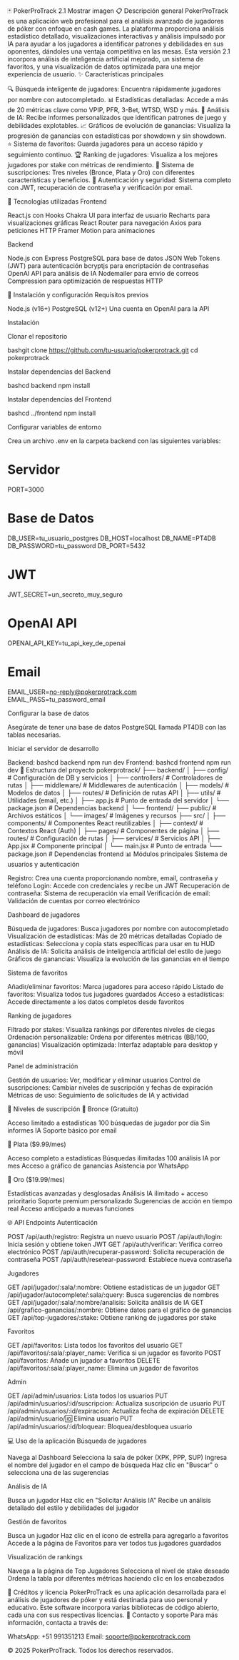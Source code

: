 🃏 PokerProTrack 2.1
Mostrar imagen
📋 Descripción general
PokerProTrack es una aplicación web profesional para el análisis avanzado de jugadores de póker con enfoque en cash games. La plataforma proporciona análisis estadístico detallado, visualizaciones interactivas y análisis impulsado por IA para ayudar a los jugadores a identificar patrones y debilidades en sus oponentes, dándoles una ventaja competitiva en las mesas.
Esta versión 2.1 incorpora análisis de inteligencia artificial mejorado, un sistema de favoritos, y una visualización de datos optimizada para una mejor experiencia de usuario.
✨ Características principales

🔍 Búsqueda inteligente de jugadores: Encuentra rápidamente jugadores por nombre con autocompletado.
📊 Estadísticas detalladas: Accede a más de 20 métricas clave como VPIP, PFR, 3-Bet, WTSD, WSD y más.
🧠 Análisis de IA: Recibe informes personalizados que identifican patrones de juego y debilidades explotables.
📈 Gráficos de evolución de ganancias: Visualiza la progresión de ganancias con estadísticas por showdown y sin showdown.
⭐ Sistema de favoritos: Guarda jugadores para un acceso rápido y seguimiento continuo.
🏆 Ranking de jugadores: Visualiza a los mejores jugadores por stake con métricas de rendimiento.
👑 Sistema de suscripciones: Tres niveles (Bronce, Plata y Oro) con diferentes características y beneficios.
🔐 Autenticación y seguridad: Sistema completo con JWT, recuperación de contraseña y verificación por email.

🔧 Tecnologías utilizadas
Frontend

React.js con Hooks
Chakra UI para interfaz de usuario
Recharts para visualizaciones gráficas
React Router para navegación
Axios para peticiones HTTP
Framer Motion para animaciones

Backend

Node.js con Express
PostgreSQL para base de datos
JSON Web Tokens (JWT) para autenticación
bcryptjs para encriptación de contraseñas
OpenAI API para análisis de IA
Nodemailer para envío de correos
Compression para optimización de respuestas HTTP

🚀 Instalación y configuración
Requisitos previos

Node.js (v16+)
PostgreSQL (v12+)
Una cuenta en OpenAI para la API

Instalación

Clonar el repositorio

bashgit clone https://github.com/tu-usuario/pokerprotrack.git
cd pokerprotrack

Instalar dependencias del Backend

bashcd backend
npm install

Instalar dependencias del Frontend

bashcd ../frontend
npm install

Configurar variables de entorno

Crea un archivo .env en la carpeta backend con las siguientes variables:
# Servidor
PORT=3000

# Base de Datos
DB_USER=tu_usuario_postgres
DB_HOST=localhost
DB_NAME=PT4DB
DB_PASSWORD=tu_password
DB_PORT=5432

# JWT
JWT_SECRET=un_secreto_muy_seguro

# OpenAI API
OPENAI_API_KEY=tu_api_key_de_openai

# Email
EMAIL_USER=no-reply@pokerprotrack.com
EMAIL_PASS=tu_password_email

Configurar la base de datos

Asegúrate de tener una base de datos PostgreSQL llamada PT4DB con las tablas necesarias.

Iniciar el servidor de desarrollo

Backend:
bashcd backend
npm run dev
Frontend:
bashcd frontend
npm run dev
📁 Estructura del proyecto
pokerprotrack/
├── backend/
│   ├── config/         # Configuración de DB y servicios
│   ├── controllers/    # Controladores de rutas
│   ├── middleware/     # Middlewares de autenticación
│   ├── models/         # Modelos de datos
│   ├── routes/         # Definición de rutas API
│   ├── utils/          # Utilidades (email, etc.)
│   ├── app.js          # Punto de entrada del servidor
│   └── package.json    # Dependencias backend
│
└── frontend/
    ├── public/         # Archivos estáticos
    │   └── images/     # Imágenes y recursos
    ├── src/
    │   ├── components/ # Componentes React reutilizables
    │   ├── context/    # Contextos React (Auth)
    │   ├── pages/      # Componentes de página
    │   ├── routes/     # Configuración de rutas
    │   ├── services/   # Servicios API
    │   ├── App.jsx     # Componente principal
    │   └── main.jsx    # Punto de entrada
    └── package.json    # Dependencias frontend
📊 Módulos principales
Sistema de usuarios y autenticación

Registro: Crea una cuenta proporcionando nombre, email, contraseña y teléfono
Login: Accede con credenciales y recibe un JWT
Recuperación de contraseña: Sistema de recuperación vía email
Verificación de email: Validación de cuentas por correo electrónico

Dashboard de jugadores

Búsqueda de jugadores: Busca jugadores por nombre con autocompletado
Visualización de estadísticas: Más de 20 métricas detalladas
Copiado de estadísticas: Selecciona y copia stats específicas para usar en tu HUD
Análisis de IA: Solicita análisis de inteligencia artificial del estilo de juego
Gráficos de ganancias: Visualiza la evolución de las ganancias en el tiempo

Sistema de favoritos

Añadir/eliminar favoritos: Marca jugadores para acceso rápido
Listado de favoritos: Visualiza todos tus jugadores guardados
Acceso a estadísticas: Accede directamente a los datos completos desde favoritos

Ranking de jugadores

Filtrado por stakes: Visualiza rankings por diferentes niveles de ciegas
Ordenación personalizable: Ordena por diferentes métricas (BB/100, ganancias)
Visualización optimizada: Interfaz adaptable para desktop y móvil

Panel de administración

Gestión de usuarios: Ver, modificar y eliminar usuarios
Control de suscripciones: Cambiar niveles de suscripción y fechas de expiración
Métricas de uso: Seguimiento de solicitudes de IA y actividad

🔐 Niveles de suscripción
🥉 Bronce (Gratuito)

Acceso limitado a estadísticas
100 búsquedas de jugador por día
Sin informes IA
Soporte básico por email

🥈 Plata ($9.99/mes)

Acceso completo a estadísticas
Búsquedas ilimitadas
100 análisis IA por mes
Acceso a gráfico de ganancias
Asistencia por WhatsApp

🥇 Oro ($19.99/mes)

Estadísticas avanzadas y desglosadas
Análisis IA ilimitado + acceso prioritario
Soporte premium personalizado
Sugerencias de acción en tiempo real
Acceso anticipado a nuevas funciones

🌐 API Endpoints
Autenticación

POST /api/auth/registro: Registra un nuevo usuario
POST /api/auth/login: Inicia sesión y obtiene token JWT
GET /api/auth/verificar: Verifica correo electrónico
POST /api/auth/recuperar-password: Solicita recuperación de contraseña
POST /api/auth/resetear-password: Establece nueva contraseña

Jugadores

GET /api/jugador/:sala/:nombre: Obtiene estadísticas de un jugador
GET /api/jugador/autocomplete/:sala/:query: Busca sugerencias de nombres
GET /api/jugador/:sala/:nombre/analisis: Solicita análisis de IA
GET /api/grafico-ganancias/:nombre: Obtiene datos para el gráfico de ganancias
GET /api/top-jugadores/:stake: Obtiene ranking de jugadores por stake

Favoritos

GET /api/favoritos: Lista todos los favoritos del usuario
GET /api/favoritos/:sala/:player_name: Verifica si un jugador es favorito
POST /api/favoritos: Añade un jugador a favoritos
DELETE /api/favoritos/:sala/:player_name: Elimina un jugador de favoritos

Admin

GET /api/admin/usuarios: Lista todos los usuarios
PUT /api/admin/usuarios/:id/suscripcion: Actualiza suscripción de usuario
PUT /api/admin/usuarios/:id/expiracion: Actualiza fecha de expiración
DELETE /api/admin/usuario/:id: Elimina usuario
PUT /api/admin/usuarios/:id/bloquear: Bloquea/desbloquea usuario

💻 Uso de la aplicación
Búsqueda de jugadores

Navega al Dashboard
Selecciona la sala de póker (XPK, PPP, SUP)
Ingresa el nombre del jugador en el campo de búsqueda
Haz clic en "Buscar" o selecciona una de las sugerencias

Análisis de IA

Busca un jugador
Haz clic en "Solicitar Análisis IA"
Recibe un análisis detallado del estilo y debilidades del jugador

Gestión de favoritos

Busca un jugador
Haz clic en el ícono de estrella para agregarlo a favoritos
Accede a la página de Favoritos para ver todos tus jugadores guardados

Visualización de rankings

Navega a la página de Top Jugadores
Selecciona el nivel de stake deseado
Ordena la tabla por diferentes métricas haciendo clic en los encabezados

🔗 Créditos y licencia
PokerProTrack es una aplicación desarrollada para el análisis de jugadores de póker y está destinada para uso personal y educativo.
Este software incorpora varias bibliotecas de código abierto, cada una con sus respectivas licencias.
📧 Contacto y soporte
Para más información, contacta a través de:

WhatsApp: +51 991351213
Email: soporte@pokerprotrack.com


© 2025 PokerProTrack. Todos los derechos reservados.